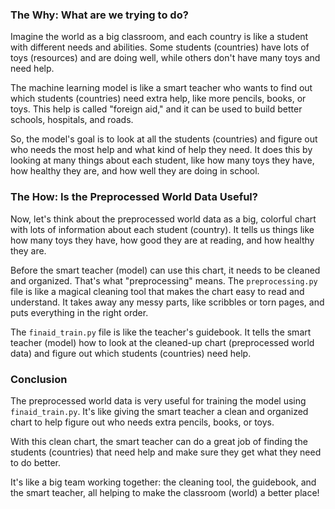 ### The Why: What are we trying to do?

Imagine the world as a big classroom, and each country is like a student with different needs and abilities. Some students (countries) have lots of toys (resources) and are doing well, while others don't have many toys and need help.

The machine learning model is like a smart teacher who wants to find out which students (countries) need extra help, like more pencils, books, or toys. This help is called "foreign aid," and it can be used to build better schools, hospitals, and roads.

So, the model's goal is to look at all the students (countries) and figure out who needs the most help and what kind of help they need. It does this by looking at many things about each student, like how many toys they have, how healthy they are, and how well they are doing in school.

### The How: Is the Preprocessed World Data Useful?

Now, let's think about the preprocessed world data as a big, colorful chart with lots of information about each student (country). It tells us things like how many toys they have, how good they are at reading, and how healthy they are.

Before the smart teacher (model) can use this chart, it needs to be cleaned and organized. That's what "preprocessing" means. The `preprocessing.py` file is like a magical cleaning tool that makes the chart easy to read and understand. It takes away any messy parts, like scribbles or torn pages, and puts everything in the right order.

The `finaid_train.py` file is like the teacher's guidebook. It tells the smart teacher (model) how to look at the cleaned-up chart (preprocessed world data) and figure out which students (countries) need help.

### Conclusion

The preprocessed world data is very useful for training the model using `finaid_train.py`. It's like giving the smart teacher a clean and organized chart to help figure out who needs extra pencils, books, or toys.

With this clean chart, the smart teacher can do a great job of finding the students (countries) that need help and make sure they get what they need to do better.

It's like a big team working together: the cleaning tool, the guidebook, and the smart teacher, all helping to make the classroom (world) a better place!

